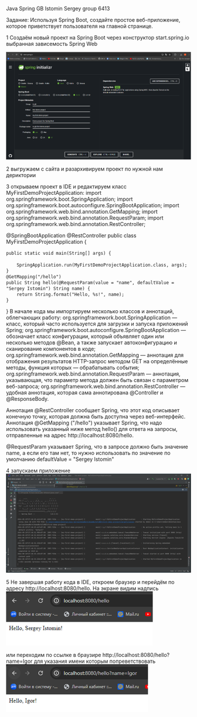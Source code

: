 Java Spring GB
Istomin Sergey group 6413



Задание: Используя Spring Boot, создайте простое веб-приложение, которое приветствует пользователя на главной странице.

1 Создаём новый проект на Spring Boot
через конструктор start.spring.io
выбранная зависемость Spring Web

![Image alt](https://github.com/Sistomin/JavaSpringHW2/blob/master/springIO.PNG)

2 выгружаем с сайта и разархивируем проект по нужной нам дериктории

3 открываем проект в IDE и редактируем класс MyFirstDemoProjectApplication:
import org.springframework.boot.SpringApplication;
import org.springframework.boot.autoconfigure.SpringBootApplication;
import org.springframework.web.bind.annotation.GetMapping;
import org.springframework.web.bind.annotation.RequestParam;
import org.springframework.web.bind.annotation.RestController;

@SpringBootApplication
@RestController
public class MyFirstDemoProjectApplication {

	public static void main(String[] args) {

		SpringApplication.run(MyFirstDemoProjectApplication.class, args);
	}
	@GetMapping("/hello")
	public String hello(@RequestParam(value = "name", defaultValue = "Sergey Istomin") String name) {
		return String.format("Hello, %s!", name);
	}
}
В начале кода мы импортируем несколько классов и аннотаций, облегчающих работу:
org.springframework.boot.SpringApplication — класс, который часто используется для загрузки и запуска приложений Spring;
org.springframework.boot.autoconfigure.SpringBootApplication — обозначает класс конфигурации, который объявляет один или несколько методов @Bean, а также запускает автоконфигурацию и сканирование компонентов в коде;
org.springframework.web.bind.annotation.GetMapping — аннотация для отображения результатов HTTP-запрос методом GET на определённые методы, функция которых — обрабатывать события;
org.springframework.web.bind.annotation.RequestParam — аннотация, указывающая, что параметр метода должен быть связан с параметром веб-запроса;
org.springframework.web.bind.annotation.RestController — удобная аннотация, которая сама аннотирована @Controller и @ResponseBody.

Аннотация @RestController сообщает Spring, что этот код описывает конечную точку, которая должна быть доступна через веб-интерфейс. Аннотация @GetMapping ("/hello") указывает Spring, что надо использовать указанный ниже метод hello() для ответа на запросы, отправленные на адрес http://localhost:8080/hello.

@RequestParam указывает Spring, что в запросе должно быть значение name, а если его там нет, то нужно использовать по значение по умолчанию defaultValue = "Sergey Istomin"

4 запускаем приложение 
![Image alt](https://github.com/Sistomin/JavaSpringHW2/blob/master/IDE.PNG)

5 Не завершая работу кода в IDE, откроем браузер и перейдём по адресу http://localhost:8080/hello.
На экране видим надпись
![Image alt](https://github.com/Sistomin/JavaSpringHW2/blob/master/HelloSergey.PNG)
 
или переходим по ссылке в браузире http://localhost:8080/hello?name=Igor
для указания имени которым попреветствовать
![Image alt](https://github.com/Sistomin/JavaSpringHW2/blob/master/Igor.PNG)
